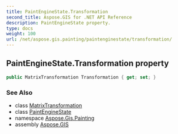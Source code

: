 ```yaml
---
title: PaintEngineState.Transformation
second_title: Aspose.GIS for .NET API Reference
description: PaintEngineState property. 
type: docs
weight: 100
url: /net/aspose.gis.painting/paintenginestate/transformation/
---
```

## PaintEngineState.Transformation property

```csharp
public MatrixTransformation Transformation { get; set; }
```

### See Also

* class [MatrixTransformation](../../../aspose.gis.common/matrixtransformation/)
* class [PaintEngineState](../)
* namespace [Aspose.Gis.Painting](../../paintenginestate/)
* assembly [Aspose.GIS](../../../)



